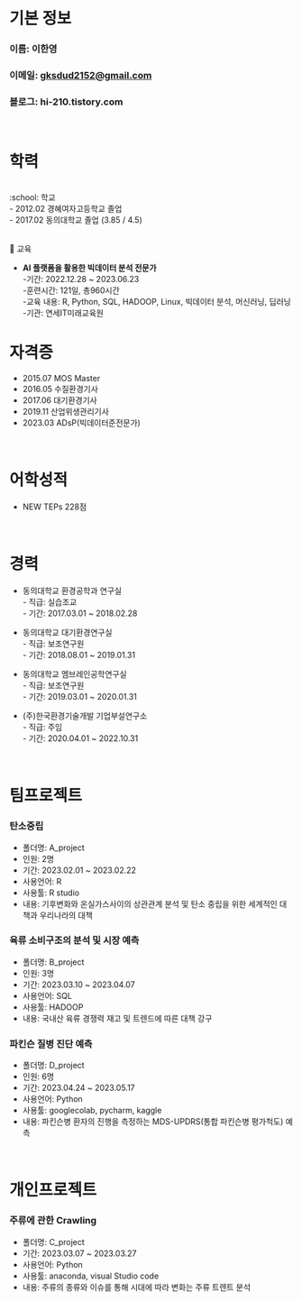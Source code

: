 # 기본 정보
### 이름: 이한영
### 이메일: gksdud2152@gmail.com
### 블로그: hi-210.tistory.com
<br/>


# 학력
<br/>
:school: 학교<br/>
- 2012.02 경혜여자고등학교 졸업<br/>
- 2017.02 동의대학교 졸업 (3.85 / 4.5) <br/><br/>


:school: 교육
 - **AI 플랫폼을 활용한 빅데이터 분석 전문가**<br/>
       -기간: 2022.12.28 ~ 2023.06.23<br/> 
       -훈련시간: 121일, 총960시간<br/>
       -교육 내용: R, Python, SQL, HADOOP, Linux, 빅데이터 분석, 머신러닝, 딥러닝<br/>
       -기관: 연세IT미래교육원<br/>


# 자격증
- 2015.07 MOS Master
- 2016.05 수질환경기사
- 2017.06 대기환경기사
- 2019.11 산업위생관리기사
- 2023.03 ADsP(빅데이터준전문가)
<br/>


# 어학성적
- NEW TEPs 228점
<br/>


# 경력
- 동의대학교 환경공학과 연구실 <br/>
       - 직급: 실습조교  <br/>
       - 기간: 2017.03.01 ~ 2018.02.28

- 동의대학교 대기환경연구실 <br/>
       - 직급: 보조연구원 <br/>
       - 기간: 2018.08.01 ~ 2019.01.31

- 동의대학교 멤브레인공학연구실 <br/>
       - 직급: 보조연구원 <br/>
       - 기간: 2019.03.01 ~ 2020.01.31

- (주)한국환경기술개발 기업부설연구소 <br/>
       - 직급: 주임 <br/>
       - 기간: 2020.04.01 ~ 2022.10.31

<br/>

# 팀프로젝트

### 탄소중립 
- 폴더명: A_project
- 인원: 2명
- 기간: 2023.02.01 ~ 2023.02.22
- 사용언어: R
- 사용툴: R studio
- 내용: 기후변화와 온실가스사이의 상관관계 분석 및
       탄소 중립을 위한 세계적인 대책과 우리나라의 대책 


### 육류 소비구조의 분석 및 시장 예측
- 폴더명: B_project
- 인원: 3명
- 기간: 2023.03.10 ~ 2023.04.07
- 사용언어: SQL
- 사용툴: HADOOP
- 내용: 국내산 육류 경쟁력 재고 및 트렌드에 따른 대책 강구


### 파킨슨 질병 진단 예측
- 폴더명: D_project
- 인원: 6명
- 기간: 2023.04.24 ~ 2023.05.17
- 사용언어: Python
- 사용툴: googlecolab, pycharm, kaggle
- 내용: 파킨슨병 환자의 진행을 측정하는 MDS-UPDRS(통합 파킨슨병 평가척도) 예측
<br/>

# 개인프로젝트
### 주류에 관한 Crawling
- 폴더명: C_project
- 기간: 2023.03.07 ~ 2023.03.27
- 사용언어: Python
- 사용툴: anaconda, visual Studio code
- 내용: 주류의 종류와 이슈를 통해 시대에 따라 변화는 주류 트렌트 분석
